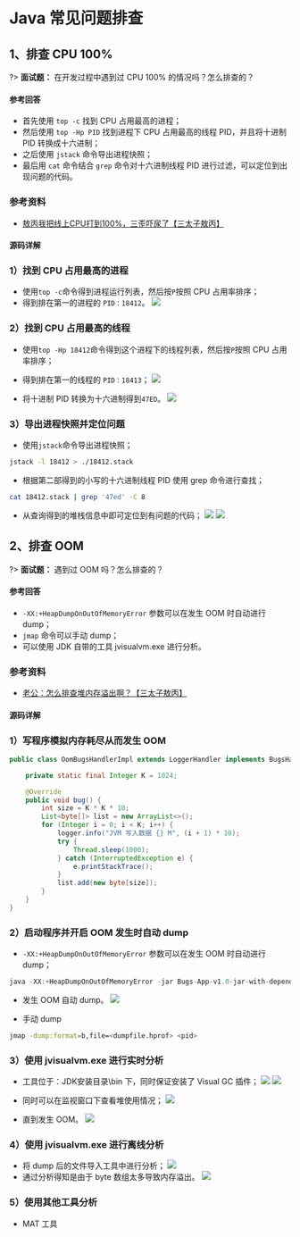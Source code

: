 # Java 常见问题排查
## 1、排查 CPU 100%
?> **面试题：** 在开发过程中遇到过 CPU 100% 的情况吗？怎么排查的？
<!-- tabs:start -->

#### **参考回答**

- 首先使用 `top -c` 找到 CPU 占用最高的进程；
- 然后使用 `top -Hp PID` 找到进程下 CPU 占用最高的线程 PID，并且将十进制 PID 转换成十六进制；
- 之后使用 `jstack` 命令导出进程快照；
- 最后用 `cat` 命令结合 `grep` 命令对十六进制线程 PID 进行过滤，可以定位到出现问题的代码。

### 参考资料
- [敖丙我把线上CPU打到100%，三歪吓尿了【三太子敖丙】](https://mp.weixin.qq.com/s/roEMz-5tzBZvGxbjq8NhOQ)

#### **源码详解**

### 1）找到 CPU 占用最高的进程
- 使用`top -c`命令得到进程运行列表，然后按`P`按照 CPU 占用率排序；
- 得到排在第一的进程的 `PID：18412`。
![](http://images.intflag.com/cpu100-01.png)

### 2）找到 CPU 占用最高的线程
- 使用`top -Hp 18412`命令得到这个进程下的线程列表，然后按`P`按照 CPU 占用率排序；
- 得到排在第一的线程的 `PID：18413`；
![](http://images.intflag.com/cpu100-02.png)

- 将十进制 PID 转换为十六进制得到`47ED`。
![](http://images.intflag.com/cpu100-03.png)

### 3）导出进程快照并定位问题
- 使用`jstack`命令导出进程快照；
```bash
jstack -l 18412 > ./18412.stack
```
- 根据第二部得到的小写的十六进制线程 PID 使用 grep 命令进行查找；
```bash
cat 18412.stack | grep '47ed' -C 8
```
- 从查询得到的堆栈信息中即可定位到有问题的代码；
![](http://images.intflag.com/cpu100-04.png)
![](http://images.intflag.com/cpu100-05.png)

<!-- tabs:end -->


## 2、排查 OOM
?> **面试题：** 遇到过 OOM 吗？怎么排查的？
<!-- tabs:start -->

#### **参考回答**

- `-XX:+HeapDumpOnOutOfMemoryError` 参数可以在发生 OOM 时自动进行 dump；
- `jmap` 命令可以手动 dump；
- 可以使用 JDK 自带的工具 jvisualvm.exe 进行分析。

### 参考资料
- [老公：怎么排查堆内存溢出啊？【三太子敖丙】](https://mp.weixin.qq.com/s/7XGD-Z3wrThv5HyoK3B8AQ)

#### **源码详解**


### 1）写程序模拟内存耗尽从而发生 OOM
```java
public class OomBugsHandlerImpl extends LoggerHandler implements BugsHandler {

    private static final Integer K = 1024;

    @Override
    public void bug() {
        int size = K * K * 10;
        List<byte[]> list = new ArrayList<>();
        for (Integer i = 0; i < K; i++) {
            logger.info("JVM 写入数据 {} M", (i + 1) * 10);
            try {
                Thread.sleep(1000);
            } catch (InterruptedException e) {
                e.printStackTrace();
            }
            list.add(new byte[size]);
        }
    }
}
```

### 2）启动程序并开启 OOM 发生时自动 dump
- `-XX:+HeapDumpOnOutOfMemoryError` 参数可以在发生 OOM 时自动进行 dump；
```java
java -XX:+HeapDumpOnOutOfMemoryError -jar Bugs-App-v1.0-jar-with-dependencies.jar oom
```
- 发生 OOM 自动 dump。
![](http://images.intflag.com/oom-07.png)

- 手动 dump
```bash
jmap -dump:format=b,file=<dumpfile.hprof> <pid>
```

### 3）使用 jvisualvm.exe 进行实时分析
- 工具位于：JDK安装目录\bin 下，同时保证安装了 Visual GC 插件；
![](http://images.intflag.com/oom-01.png)
![](http://images.intflag.com/oom-04.png)

- 同时可以在监视窗口下查看堆使用情况；
![](http://images.intflag.com/oom-02.png)

- 直到发生 OOM。
![](http://images.intflag.com/oom-03.png)

### 4）使用 jvisualvm.exe 进行离线分析
- 将 dump 后的文件导入工具中进行分析；
![](http://images.intflag.com/oom-05.png)
- 通过分析得知是由于 byte 数组太多导致内存溢出。
![](http://images.intflag.com/oom-06.png)

### 5）使用其他工具分析
- MAT 工具

<!-- tabs:end -->